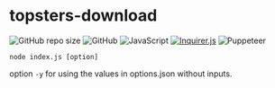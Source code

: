 # topsters-download

![GitHub repo size](https://img.shields.io/github/repo-size/renatocfrancisco/topsters-download)
![GitHub](https://img.shields.io/github/license/renatocfrancisco/topsters-download)
![JavaScript](https://img.shields.io/badge/Javascript-%23323330.svg?flat&logo=javascript&logoColor=%23F7DF1E)
[![Inquirer.js](https://img.shields.io/badge/Inquirer.js-%23323330.svg?flat&logo=javascript&logoColor=%23F7DF1E)](https://github.com/SBoudrias/Inquirer.js)
![Puppeteer](https://img.shields.io/badge/Puppeteer-40B5A4?style=flat&logo=Puppeteer&logoColor=white)

`node index.js [option]`

option `-y` for using the values in options.json without inputs.